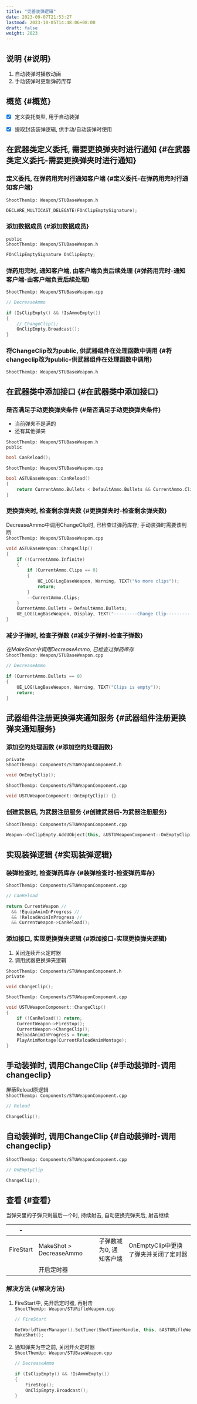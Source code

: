 ```yaml
---
title: "完善装弹逻辑"
date: 2023-09-07T21:53:27
lastmod: 2023-10-05T14:48:06+08:00
draft: false
weight: 2023
---
```


## 说明 {#说明}

1.  自动装弹时播放动画 <br/>
2.  手动装弹时更新弹药库存 <br/>


## 概览 {#概览}

-   [X] 定义委托类型, 用于自动装弹 <br/>
-   [X] 提取封装装弹逻辑, 供手动/自动装弹时使用 <br/>


## 在武器类定义委托, 需要更换弹夹时进行通知 {#在武器类定义委托-需要更换弹夹时进行通知}


### 定义委托, 在弹药用完时行通知客户端 {#定义委托-在弹药用完时行通知客户端}

`ShootThemUp: Weapon/STUBaseWeapon.h`      <br/>

```cpp
DECLARE_MULTICAST_DELEGATE(FOnClipEmptySignature);
```


### 添加数据成员 {#添加数据成员}

`public`       <br/>
`ShootThemUp: Weapon/STUBaseWeapon.h` <br/>

```cpp
FOnClipEmptySignature OnClipEmpty;
```


### 弹药用完时, 通知客户端, 由客户端负责后续处理 {#弹药用完时-通知客户端-由客户端负责后续处理}

`ShootThemUp: Weapon/STUBaseWeapon.cpp` <br/>

```cpp
// DecreaseAmmo

if (IsClipEmpty() && !IsAmmoEmpty())
{
    // ChangeClip();
    OnClipEmpty.Broadcast();
}
```


### 将ChangeClip改为public, 供武器组件在处理函数中调用 {#将changeclip改为public-供武器组件在处理函数中调用}

`ShootThemUp: Weapon/STUBaseWeapon.h`       <br/>


## 在武器类中添加接口 {#在武器类中添加接口}


### 是否满足手动更换弹夹条件 {#是否满足手动更换弹夹条件}

-   当前弹夹不是满的 <br/>
-   还有其他弹夹 <br/>

`ShootThemUp: Weapon/STUBaseWeapon.h` <br/>
`public` <br/>

```cpp
bool CanReload();
```

`ShootThemUp: Weapon/STUBaseWeapon.cpp` <br/>

```cpp
bool ASTUBaseWeapon::CanReload()
{
    return CurrentAmmo.Bullets < DefaultAmmo.Bullets && CurrentAmmo.Clips > 0;
}
```


### 更换弹夹时, 检查剩余弹夹数 {#更换弹夹时-检查剩余弹夹数}

DecreaseAmmo中调用ChangeClip时, 已检查过弹药库存; 手动装弹时需要该判断 <br/>
`ShootThemUp: Weapon/STUBaseWeapon.cpp` <br/>

```cpp
void ASTUBaseWeapon::ChangeClip()
{
    if (!CurrentAmmo.Infinite)
    {
        if (CurrentAmmo.Clips == 0)
        {
            UE_LOG(LogBaseWeapon, Warning, TEXT("No more clips"));
            return;
        }
        --CurrentAmmo.Clips;
    }
    CurrentAmmo.Bullets = DefaultAmmo.Bullets;    
    UE_LOG(LogBaseWeapon, Display, TEXT("---------Change Clip----------"));
}
```


### 减少子弹时, 检查子弹数 {#减少子弹时-检查子弹数}

_在MakeShot中调用DecreaseAmmo, 已检查过弹药库存_ <br/>
`ShootThemUp: Weapon/STUBaseWeapon.cpp`       <br/>

```cpp
// DecreaseAmmo

if (CurrentAmmo.Bullets == 0)
{
    UE_LOG(LogBaseWeapon, Warning, TEXT("Clips is empty"));
    return;
}
```


## 武器组件注册更换弹夹通知服务 {#武器组件注册更换弹夹通知服务}


### 添加空的处理函数 {#添加空的处理函数}

`private` <br/>
`ShootThemUp: Components/STUWeaponComponent.h` <br/>

```cpp
void OnEmptyClip();
```

`ShootThemUp: Components/STUWeaponComponent.cpp` <br/>

```cpp
void USTUWeaponComponent::OnEmptyClip() {}
```


### 创建武器后, 为武器注册服务 {#创建武器后-为武器注册服务}

`ShootThemUp: Components/STUWeaponComponent.cpp`       <br/>

```cpp
Weapon->OnClipEmpty.AddUObject(this, &USTUWeaponComponent::OnEmptyClip);        
```


## 实现装弹逻辑 {#实现装弹逻辑}


### 装弹检查时, 检查弹药库存 {#装弹检查时-检查弹药库存}

`ShootThemUp: Components/STUWeaponComponent.cpp` <br/>

```cpp
// CanReload

return CurrentWeapon //
  && !EquipAnimInProgress //
  && !ReloadAnimInProgress //
  && CurrentWeapon->CanReload();
```


### 添加接口, 实现更换弹夹逻辑 {#添加接口-实现更换弹夹逻辑}

1.  关闭连续开火定时器 <br/>
2.  调用武器更换弹夹逻辑 <br/>

`ShootThemUp: Components/STUWeaponComponent.h` <br/>
`private`       <br/>

```cpp
void ChangeClip();
```

`ShootThemUp: Components/STUWeaponComponent.cpp` <br/>

```cpp
void USTUWeaponComponent::ChangeClip()
{
    if (!CanReload()) return;
    CurrentWeapon->FireStop();
    CurrentWeapon->ChangeClip();
    ReloadAnimInProgress = true;
    PlayAnimMontage(CurrentReloadAnimMontage);
}
```


## 手动装弹时, 调用ChangeClip {#手动装弹时-调用changeclip}

屏蔽Reload原逻辑 <br/>
`ShootThemUp: Components/STUWeaponComponent.cpp` <br/>

```cpp
// Reload

ChangeClip();
```


## 自动装弹时, 调用ChangeClip {#自动装弹时-调用changeclip}

`ShootThemUp: Components/STUWeaponComponent.cpp` <br/>

```cpp
// OnEmptyClip

ChangeClip();
```


## 查看 {#查看}

当弹夹里的子弹只剩最后一个时, 持续射击, 自动更换完弹夹后, 射击继续 <br/>

| -         |                            |               |                          |
|-----------|----------------------------|---------------|--------------------------|
| FireStart | MakeShot &gt; DecreaseAmmo | 子弹数减为0, 通知客户端 | OnEmptyClip中更换了弹夹并关闭了定时器 |
|           | 开启定时器                 |               |                          |


### 解决方法 {#解决方法}

1.  FireStart中, 先开启定时器, 再射击 <br/>
    `ShootThemUp: Weapon/STURifleWeapon.cpp` <br/>
    ```cpp
    // FireStart
    
    GetWorldTimerManager().SetTimer(ShotTimerHandle, this, &ASTURifleWeapon::MakeShot, TimeBetweenShots, true);
    MakeShot();           
    ```
2.  通知弹夹为空之前, 关闭开火定时器 <br/>
    `ShootThemUp: Weapon/STUBaseWeapon.cpp` <br/>
    ```cpp
    // DecreaseAmmo
    
    if (IsClipEmpty() && !IsAmmoEmpty())
    {
        FireStop();
        OnClipEmpty.Broadcast();
    }
    ```

